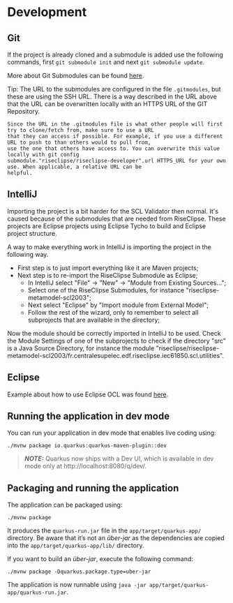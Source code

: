 <!--
SPDX-FileCopyrightText: 2022 Alliander N.V.

SPDX-License-Identifier: Apache-2.0
-->

# Development

## Git

If the project is already cloned and a submodule is added use the following commands, first `git submodule init` and
next `git submodule update`.

More about Git Submodules can be found [here](https://git-scm.com/book/en/v2/Git-Tools-Submodules).

Tip: The URL to the submodules are configured in the file `.gitmodules`, but these are using the SSH URL. There is a way
described in the URL above that the URL can be overwritten locally with an HTTPS URL of the GIT Repository.

```
Since the URL in the .gitmodules file is what other people will first try to clone/fetch from, make sure to use a URL 
that they can access if possible. For example, if you use a different URL to push to than others would to pull from, 
use the one that others have access to. You can overwrite this value locally with git config 
submodule."riseclipse/riseclipse-developer".url HTTPS_URL for your own use. When applicable, a relative URL can be 
helpful.
```

## IntelliJ

Importing the project is a bit harder for the SCL Validator then normal. It's caused because of the submodules that are
needed from RiseClipse. These projects are Eclipse projects using Eclipse Tycho to build and Eclipse project structure.

A way to make everything work in IntelliJ is importing the project in the following way.

- First step is to just import everything like it are Maven projects;
- Next step is to re-import the RiseClipse Submodule as Eclipse;
    - In IntelliJ select "File" -> "New" -> "Module from Existing Sources...";
    - Select one of the RiseClipse Submodules, for instance "riseclipse-metamodel-scl2003";
    - Next select "Eclipse" by "Import module from External Model";
    - Follow the rest of the wizard, only to remember to select all subprojects that are available in the directory;

Now the module should be correctly imported in IntelliJ to be used. Check the Module Settings of one of the subprojects
to check if the directory "src" is a Java Source Directory, for instance the module
"riseclipse/riseclipse-metamodel-scl2003/fr.centralesupelec.edf.riseclipse.iec61850.scl.utilities".

## Eclipse

Example about how to use Eclipse OCL was found
[here](https://help.eclipse.org/latest/index.jsp?topic=%2Forg.eclipse.ocl.doc%2Fhelp%2FPivotStandalone.html).

## Running the application in dev mode

You can run your application in dev mode that enables live coding using:

```shell script
./mvnw package io.quarkus:quarkus-maven-plugin::dev
```

> **_NOTE:_**  Quarkus now ships with a Dev UI, which is available in dev mode only at http://localhost:8080/q/dev/.

## Packaging and running the application

The application can be packaged using:

```shell script
./mvnw package
```

It produces the `quarkus-run.jar` file in the `app/target/quarkus-app/` directory. Be aware that it’s not an _über-jar_
as the dependencies are copied into the `app/target/quarkus-app/lib/` directory.

If you want to build an _über-jar_, execute the following command:

```shell script
./mvnw package -Dquarkus.package.type=uber-jar
```

The application is now runnable using `java -jar app/target/quarkus-app/quarkus-run.jar`.

